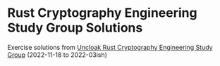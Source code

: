# Rust Cryptography Engineering Study Group Solutions
Exercise solutions from [Uncloak Rust Cryptography Engineering Study Group](https://hackmd.io/@thor314/ryEWRY6Qs) (2022-11-18 to 2022-03ish)